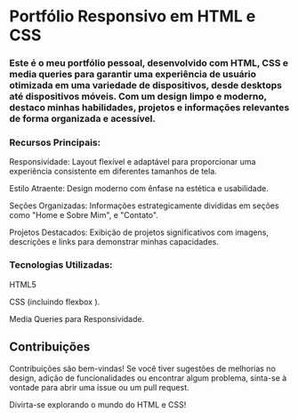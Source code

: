 # Portfólio Responsivo em HTML e CSS


### Este é o meu portfólio pessoal, desenvolvido com HTML, CSS e media queries para garantir uma experiência de usuário otimizada em uma variedade de dispositivos, desde desktops até dispositivos móveis. Com um design limpo e moderno, destaco minhas habilidades, projetos e informações relevantes de forma organizada e acessível.



### Recursos Principais:

Responsividade: Layout flexível e adaptável para proporcionar uma experiência consistente em diferentes tamanhos de tela.

Estilo Atraente: Design moderno com ênfase na estética e usabilidade.

Seções Organizadas: Informações estrategicamente divididas em seções como "Home e Sobre Mim", e "Contato".

Projetos Destacados: Exibição de projetos significativos com imagens, descrições e links para demonstrar minhas capacidades.

### Tecnologias Utilizadas:

HTML5

CSS (incluindo flexbox ).

Media Queries para Responsividade.




## Contribuições

Contribuições são bem-vindas! Se você tiver sugestões de melhorias no design, adição de funcionalidades ou encontrar algum problema, sinta-se à vontade para abrir uma issue ou um pull request.

Divirta-se explorando o mundo do HTML e CSS!
